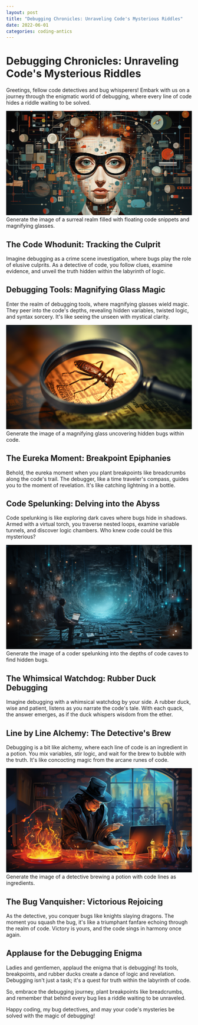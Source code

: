 ```yaml
---
layout: post
title: "Debugging Chronicles: Unraveling Code's Mysterious Riddles"
date: 2022-06-01
categories: coding-antics
---
```


# Debugging Chronicles: Unraveling Code's Mysterious Riddles

Greetings, fellow code detectives and bug whisperers! Embark with us on a journey through the enigmatic world of debugging, where every line of code hides a riddle waiting to be solved.

![Debugging Realm](/assets/images/debugging_realm.png)
Generate the image of a surreal realm filled with floating code snippets and magnifying glasses.

## The Code Whodunit: Tracking the Culprit

Imagine debugging as a crime scene investigation, where bugs play the role of elusive culprits. As a detective of code, you follow clues, examine evidence, and unveil the truth hidden within the labyrinth of logic.

## Debugging Tools: Magnifying Glass Magic

Enter the realm of debugging tools, where magnifying glasses wield magic. They peer into the code's depths, revealing hidden variables, twisted logic, and syntax sorcery. It's like seeing the unseen with mystical clarity.

![Magnifying Glass Magic](/assets/images/magnifying_glass_magic.png)
Generate the image of a magnifying glass uncovering hidden bugs within code.

## The Eureka Moment: Breakpoint Epiphanies

Behold, the eureka moment when you plant breakpoints like breadcrumbs along the code's trail. The debugger, like a time traveler's compass, guides you to the moment of revelation. It's like catching lightning in a bottle.

## Code Spelunking: Delving into the Abyss

Code spelunking is like exploring dark caves where bugs hide in shadows. Armed with a virtual torch, you traverse nested loops, examine variable tunnels, and discover logic chambers. Who knew code could be this mysterious?

![Code Spelunking](/assets/images/code_spelunking.png)
Generate the image of a coder spelunking into the depths of code caves to find hidden bugs.

## The Whimsical Watchdog: Rubber Duck Debugging

Imagine debugging with a whimsical watchdog by your side. A rubber duck, wise and patient, listens as you narrate the code's tale. With each quack, the answer emerges, as if the duck whispers wisdom from the ether.

## Line by Line Alchemy: The Detective's Brew

Debugging is a bit like alchemy, where each line of code is an ingredient in a potion. You mix variables, stir logic, and wait for the brew to bubble with the truth. It's like concocting magic from the arcane runes of code.

![Line by Line Alchemy](/assets/images/line_by_line_alchemy.png)
Generate the image of a detective brewing a potion with code lines as ingredients.

## The Bug Vanquisher: Victorious Rejoicing

As the detective, you conquer bugs like knights slaying dragons. The moment you squash the bug, it's like a triumphant fanfare echoing through the realm of code. Victory is yours, and the code sings in harmony once again.

## Applause for the Debugging Enigma

Ladies and gentlemen, applaud the enigma that is debugging! Its tools, breakpoints, and rubber ducks create a dance of logic and revelation. Debugging isn't just a task; it's a quest for truth within the labyrinth of code.

So, embrace the debugging journey, plant breakpoints like breadcrumbs, and remember that behind every bug lies a riddle waiting to be unraveled.

Happy coding, my bug detectives, and may your code's mysteries be solved with the magic of debugging!
